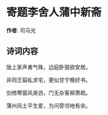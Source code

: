 # 寄题李舍人蒲中新斋

**作者**: 司马光

## 诗词内容

陇上家声勇气殊，边庭卧鼓欲安居。

非同王翦私求宅，更似甘宁晚好书。

剑倚寒窗风淅沥，门无杂客柳萧疏。

蒲州风土平生爱，为问旁邻地有余。

